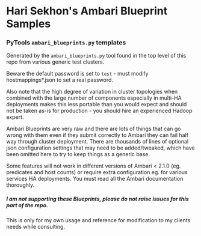 Hari Sekhon's Ambari Blueprint Samples
======================================

### PyTools ```ambari_blueprints.py``` templates ###

Generated by the ```ambari_blueprints.py``` tool found in the top level of this repo from various generic test clusters.

Beware the default password is set to ```test``` - must modify hostmappings*.json to set a real password.

Also note that the high degree of variation in cluster topologies when combined with the large number of components especially in multi-HA deployments makes this less portable than you would expect and should not be taken as-is for production - you should hire an experienced Hadoop expert.

Ambari Blueprints are very raw and there are lots of things that can go wrong with them even if they submit correctly to Ambari they can fail half way through cluster deployment. There are thousands of lines of optional json configuration settings that may need to be added/tweaked, which have been omitted here to try to keep things as a generic base.

Some features will not work in different versions of Ambari < 2.1.0 (eg. predicates and host counts) or require extra configuration eg. for various services HA deployments. You must read all the Ambari documentation thoroughly.

##### I am not supporting these Blueprints, please do not raise issues for this part of the repo. #####

This is only for my own usage and reference for modification to my clients needs while consulting.
